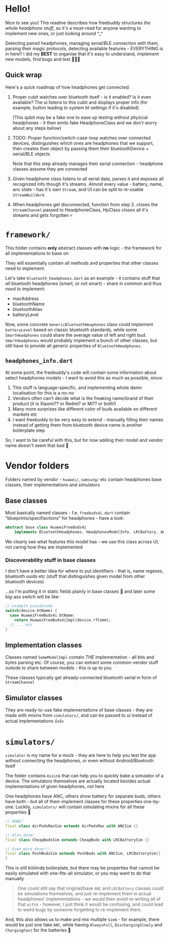 # Hello!

Nice to see you! This readme describes how freebuddy structures *the whole headphone stuff*, so it's a must-read for
anyone wanting to implement new ones, or just looking around ^_^

Detecting paired headphones, managing serial/BLE connection with them, parsing their magic protocols, detecting
available features - EVERYTHING is in here!! I did my **BEST** to organise that it's easy to understand, implement new
models, find bugs and test 💪💪💪

## Quick wrap

Here's a quick roadmap of how headphones get connected:

1. Proper cubit watches over bluetooth itself - is it enabled? Is it even available? The ui listens to this cubit and
   displays proper info (for example, button leading to system bt settings if it's disabled)

   (This qubit may be a fake one to ease up testing without physical headphones - it then emits fake HeadphoneClass and
   we don't worry about any steps below)
2. TODO: Proper function/switch-case-loop watches over connected devices, distinguishes which ones are headphones that
   we support, then creates their object by passing them their bluetoothDevice + serial/BLE objects

   Note that this step already manages their serial connection - headphone classes assume they are connected
3. Given headphone class listens to all serial data, parses it and exposes all recognized info though it's streams.
   Almost every value - battery, name, anc state - has it's own `Stream`, and UI can be split to re-usable
   `StreamBuilder`s
4. When headphones get disconnected, function from step 2. closes the `StreamChannel` passed to HeadphoneClass, HpClass
   closes all it's streams and gets forgotten 💀

# `framework/`

This folder contains **only** abstract classes with **no** logic - the framework for all implementations to base on

They will essentially contain all methods and properties that other classes need to implement.

Let's take `bluetooth_headphones.dart` as an example - it contains stuff that *all* bluetooth headphones (smart, or not
smart) - share in common and thus *need* to implement:

- macAddress
- bluetoothName
- bluetoothAlias
- batteryLevel

Now, some concrete `GenericBluetoothHeaphones` class could implement `batteryLevel` based on classic bluetooth
standards, while some `SmartHeadphones` could share the average value of left and right bud. `SmartHeadphones` would
probably implement a bunch of other classes, but still have to provide all generic properties of `BluetoothHeadphones`.

## `headphones_info.dart`

At some point, the freebuddy's code will contain some information about select headphones models - I want to avoid this
as much as possible, since:

1. This stuff is language-specific, and implementing whole damn localisation for this is a no-no
2. Vendors often can't decide what is the freaking name/brand of their product (it is Xiaomi?? or Redmi? or Mi?? or
   both!)
3. Many more surprizes like different color of buds available on different markets etc
4. I want freebuddy to be very easy to extend - manually filling their names instead of getting them from bluetooth
   device name is another boilerplate step

So, I want to be careful with this, but for now adding their model and vendor name doesn't seem that bad 👀

# Vendor folders

Folders named by vendor - `huawei/`, `samsung/` etc contain headphones base classes, their implementations and
simulators

## Base classes

Most basically named classes - f.e. `freebuds4i.dart` contain "blueprints/specifiactions" for headphones - have a look:

```dart
abstract base class HuaweiFreeBuds4i
    implements BluetoothHeadphones, HeadphonesModelInfo, LRCBattery, Anc {...}
```

We clearly see what features this model has - we use this class across UI, not caring how they are implemented

### Discoverability stuff in base classes

I don't have a better idea for where to put identifiers - that is, name regexes, bluetooth uuids etc (stuff that
distinguishes given model from other bluetooth devices)

...so I'm putting it in static fields plainly in base classes 🤷 and later some big-ass switch will be like:

```dart
// example pseudocode
switch(device.btName) {
  case HuaweiFreeBuds4i.btName:
    return HuaweiFreeBuds4iImpl(device.rfComm);
  // ... etc
}
```

## Implementation classes

Classes named `SomeModelImpl` contain *THE* implementation - all bits and bytes parsing etc. Of course, you can extract
some common-vendor stuff outside to share between models - this is up to you

These classes typically get already-connected bluetooth serial in form of `StreamChannel`

## Simulator classes

They are ready-to-use fake implementations of base classes - they are made with mixins from `simulators/`, and can be
passed to ui instead of actual implementations 👍👍

# `simulators/`

`simulator` is my name for a mock - they are here to help you test the app without connecting the headphones, or even
without Android/Bluetooth itself

The folder contains `mixin`s that can help you to quickly bake a simulator of a device. The simulators themselves are
actually located besides actual implementations of given headphones, not here

One headphones have ANC, others show battery for separate buds, others have both - but all of them implement classes for
these properties one-by-one. Luckily, `simulators/` will contain simulating mixins for all these properties 🎉

```dart
// DONE!
final class AirPodsMaxSim extends AirPodsMax with ANCSim {}

// Also done!
final class CheapBudsSim extends CheapBuds with LRCBatterySim {}

// Even more done!!!
final class PoshBudsSim extends PoshBuds with ANCSim, LRCBatterySim{}
}
```

This is still kiiiiiinda boilerplate, but there may be properties that cannot be easily simulated with one-fits-all
simulator, or you may want to do that manually

> One could still say that original/base `ANC` and `LRCBattery` classes could be simulations themselves, and just
> re-implement them in actual headphones' implementations - we would then avoid re-writing all of that `with`s - however,
> I just think it would be confusing, and could lead to weird bugs by someone forgetting to re-implement them.

And, this also allows us to make and mix multiple `Sim`s - for example, there would be just one fake `ANC`, while having
`AlwaysFull`, `DischargingSlowly` and `ChargingFast` for the batteries 👀